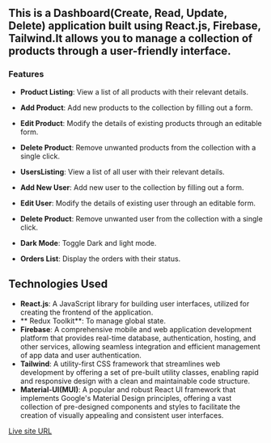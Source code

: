 ## This is a Dashboard(Create, Read, Update, Delete) application built using React.js, Firebase, Tailwind.It allows you to manage a collection of products through a user-friendly interface.


### Features

- **Product Listing**: View a list of all products with their relevant details.
- **Add Product**: Add new products to the collection by filling out a form.
- **Edit Product**: Modify the details of existing products through an editable form.
- **Delete Product**: Remove unwanted products from the collection with a single click.

- **UsersListing**: View a list of all user with their relevant details.
- **Add New User**: Add new user to the collection by filling out a form.
- **Edit User**: Modify the details of existing user through an editable form.
- **Delete Product**: Remove unwanted user from the collection with a single click.
- **Dark Mode**: Toggle Dark and light mode.
- **Orders List**: Display the orders with their status.

## Technologies Used

- **React.js**: A JavaScript library for building user interfaces, utilized for creating the frontend of the application.
- ** Redux Toolkit**: To manage global state.
- **Firebase**: A comprehensive mobile and web application development platform that provides real-time database, authentication, hosting, and other services, allowing seamless integration and efficient management of app 
                data and user authentication.
- **Tailwind**: A utility-first CSS framework that streamlines web development by offering a set of pre-built utility classes, enabling rapid and responsive design with a clean and maintainable code structure.
- **Material-UI(MUI)**: A popular and robust React UI framework that implements Google's Material Design principles, offering a vast collection of pre-designed components and styles to facilitate the creation of visually appealing and consistent user interfaces.


[Live site URL](https://dashboard-d0ae1.web.app/)
